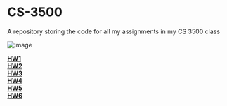 # CS-3500
A repository storing the code for all my assignments in my CS 3500 class

![image](https://github.com/ajc3xc/CS-3500/assets/91383782/9bb6a083-8bfb-483d-8f88-4c7200cd67d2)<br/>

[__HW1__](HW1)<br/>
[__HW2__](HW2)<br/>
[__HW3__](HW3)<br/>
[__HW4__](HW4)<br/>
[__HW5__](HW5)<br/>
[__HW6__](HW6)<br/>

